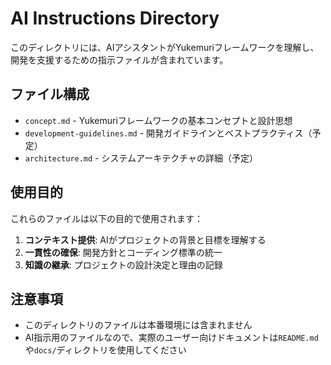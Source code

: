 # AI Instructions Directory

このディレクトリには、AIアシスタントがYukemuriフレームワークを理解し、開発を支援するための指示ファイルが含まれています。

## ファイル構成

- `concept.md` - Yukemuriフレームワークの基本コンセプトと設計思想
- `development-guidelines.md` - 開発ガイドラインとベストプラクティス（予定）
- `architecture.md` - システムアーキテクチャの詳細（予定）

## 使用目的

これらのファイルは以下の目的で使用されます：

1. **コンテキスト提供**: AIがプロジェクトの背景と目標を理解する
2. **一貫性の確保**: 開発方針とコーディング標準の統一
3. **知識の継承**: プロジェクトの設計決定と理由の記録

## 注意事項

- このディレクトリのファイルは本番環境には含まれません
- AI指示用のファイルなので、実際のユーザー向けドキュメントは`README.md`や`docs/`ディレクトリを使用してください